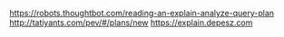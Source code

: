 https://robots.thoughtbot.com/reading-an-explain-analyze-query-plan
http://tatiyants.com/pev/#/plans/new
https://explain.depesz.com
